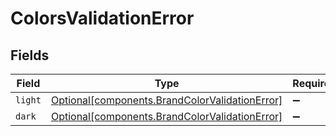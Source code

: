 # ColorsValidationError


## Fields

| Field                                                                                                  | Type                                                                                                   | Required                                                                                               | Description                                                                                            |
| ------------------------------------------------------------------------------------------------------ | ------------------------------------------------------------------------------------------------------ | ------------------------------------------------------------------------------------------------------ | ------------------------------------------------------------------------------------------------------ |
| `light`                                                                                                | [Optional[components.BrandColorValidationError]](../../models/components/brandcolorvalidationerror.md) | :heavy_minus_sign:                                                                                     | N/A                                                                                                    |
| `dark`                                                                                                 | [Optional[components.BrandColorValidationError]](../../models/components/brandcolorvalidationerror.md) | :heavy_minus_sign:                                                                                     | N/A                                                                                                    |
